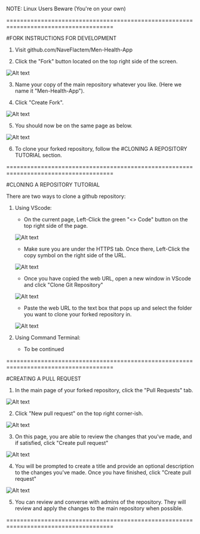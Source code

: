 NOTE: Linux Users Beware (You're on your own) 

=====================================================================================

#FORK INSTRUCTIONS FOR DEVELOPMENT

1. Visit github.com/NaveFlactem/Men-Health-App

2. Click the "Fork" button located on the top right side of the screen.

![Alt text](../img/image_1.png?raw=true "Optional Title")

3. Name your copy of the main repository whatever you like. (Here we name it "Men-Health-App").

4. Click "Create Fork". 

![Alt text](../img/image_2.png?raw=true "Optional Title")

5. You should now be on the same page as below.

![Alt text](../img/image_3.png?raw=true "Optional Title")

6. To clone your forked repository, follow the #CLONING A REPOSITORY TUTORIAL section.



=====================================================================================


#CLONING A REPOSITORY TUTORIAL

There are two ways to clone a github repository: 

1. Using VScode:
 
    - On the current page, Left-Click the green "<> Code" button on the top right side of the page. 
    
    ![Alt text](../img/image_4.png?raw=true "Optional Title")
    
    - Make sure you are under the HTTPS tab. Once there, Left-Click the copy symbol on the right side of the URL.
    
    ![Alt text](../img/image_5.png?raw=true "Optional Title")
    
    - Once you have copied the web URL, open a new window in VScode and click "Clone Git Repository"

    ![Alt text](../img/image_6.png?raw=true "Optional Title")

    - Paste the web URL to the text box that pops up and select the folder you want to clone your forked repository in. 

    ![Alt text](../img/image_7.png?raw=true "Optional Title")

2. Using Command Terminal:

    - To be continued



=====================================================================================



#CREATING A PULL REQUEST

1. In the main page of your forked repository, click the "Pull Requests" tab. 

![Alt text](../img/image_8.png?raw=true "Optional Title")

2. Click "New pull request" on the top right corner-ish.
 
![Alt text](../img/image_9.png?raw=true "Optional Title")

3. On this page, you are able to review the changes that you've made, and if satisfied, click "Create pull request"

![Alt text](../img/image_10.png?raw=true "Optional Title")

4. You will be prompted to create a title and provide an optional description to the changes you've made. Once you have finished, click "Create pull request"

![Alt text](../img/image_11.png?raw=true "Optional Title")

5. You can review and converse with admins of the repository. They will review and apply the changes to the main repository when possible.


=====================================================================================
